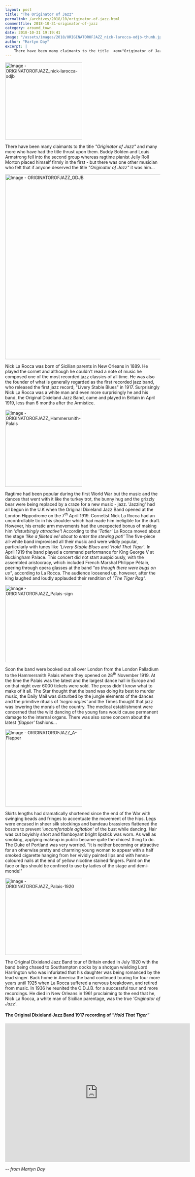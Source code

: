 ```yaml
---
layout: post
title: "The Originator of Jazz"
permalink: /archives/2018/10/originator-of-jazz.html
commentfile: 2018-10-31-originator-of-jazz
category: around_town
date: 2018-10-31 19:19:41
image: "/assets/images/2018/ORIGINATOROFJAZZ_nick-larocca-odjb-thumb.jpg"
author: "Martyn Day"
excerpt: |
    There have been many claimants to the title  <em>"Originator of Jazz"</em> and many more who have had the title thrust upon them. Buddy Bolden and Louis Armstrong fell into the second group whereas ragtime pianist Jelly Roll Morton placed himself firmly in the first - but there was one other musician who felt that if anyone deserved the title  <em>"Originator of Jazz"</em> it was him...   
---
```


<a href="/assets/images/2018/ORIGINATOROFJAZZ_nick-larocca-odjb.jpg" title="Click for a larger image"><img src="/assets/images/2018/ORIGINATOROFJAZZ_nick-larocca-odjb-thumb.jpg" width="250" alt="Image - ORIGINATOROFJAZZ_nick-larocca-odjb"  class="photo right"/></a>

There have been many claimants to the title  <em>"Originator of Jazz"</em> and many more who have had the title thrust upon them. Buddy Bolden and Louis Armstrong fell into the second group whereas ragtime pianist Jelly Roll Morton placed himself firmly in the first - but there was one other musician who felt that if anyone deserved the title  <em>"Originator of Jazz"</em> it was him...

<a href="/assets/images/2018/ORIGINATOROFJAZZ_ODJB.jpg" title="Click for a larger image"><img src="/assets/images/2018/ORIGINATOROFJAZZ_ODJB-thumb.jpg" width="600" alt="Image - ORIGINATOROFJAZZ_ODJB"  class="photo center"/></a>

Nick La Rocca was born of Sicilian parents in New Orleans in 1889. He played the cornet and although he couldn't read a note of music he composed one of the most recorded jazz classics of all time. He was also the founder of what is generally regarded as the first recorded jazz band, who released the first jazz record, "Livery Stable Blues" in 1917.  Surprisingly Nick La Rocca was a white man and even more surprisingly he and his band, the Original Dixieland Jazz Band, came and played in Britain in April 1919, less than 6 months after the Armistice.

<a href="/assets/images/2018/ORIGINATOROFJAZZ_Hammersmith-Palais.jpg" title="Click for a larger image"><img src="/assets/images/2018/ORIGINATOROFJAZZ_Hammersmith-Palais-thumb.jpg" width="250" alt="Image - ORIGINATOROFJAZZ_Hammersmith-Palais"  class="photo right"/></a>


Ragtime had been popular during the first World War but the music and the dances that went with it like the turkey trot, the bunny hug and the grizzly bear were being replaced by a craze for a new music - jazz. 'Jazzing' had all begun in the U.K when the Original Dixieland Jazz Band opened at the London Hippodrome on the 7<sup>th</sup> April 1919. Cornetist Nick La Rocca had an uncontrollable tic in his shoulder which had made him ineligible for the draft. However, his erratic arm movements had the unexpected bonus of making him  <em>'disturbingly attractive'</em>! According to the  <em>'Tatler'</em> La Rocca moved about the stage  <em>'like a filleted eel about to enter the stewing pot!'</em> The five-piece all-white band improvised all their music and were wildly popular, particularly with tunes like  <em>'Livery Stable Blues</em> and <em>'Hold That Tiger'</em>. In April 1919 the band played a command performance for King George V at Buckingham Palace. This concert did not start auspiciously, with the assembled aristocracy, which included French Marshal Philippe P&#233;tain, peering through opera glasses at the band  <em>"as though there were bugs on us"</em>, according to La Rocca. The audience loosened up, however, after the king laughed and loudly applauded their rendition of  <em>"The Tiger Rag"</em>.

<a href="/assets/images/2018/ORIGINATOROFJAZZ_Palais-sign.jpg" title="Click for a larger image"><img src="/assets/images/2018/ORIGINATOROFJAZZ_Palais-sign-thumb.jpg" width="250" alt="Image - ORIGINATOROFJAZZ_Palais-sign"  class="photo right"/></a>


Soon the band were booked out all over London from the London Palladium to the Hammersmith Palais where they opened on 28<sup>th</sup> November 1919. At the time the Palais was the latest and the largest dance hall in Europe and on that night over 6000 tickets were sold. The press didn't know what to make of it all.  The Star thought that the band was doing its best to murder music, the Daily Mail was disturbed by the jungle elements of the dances and the primitive rituals of  <em>'negro orgies'</em> and the Times thought that jazz was lowering the morals of the country. The medical establishment were concerned that the wild dancing of the young fans would cause permanent damage to the internal organs. There was also some concern about the latest  <em>'flapper'</em> fashions...

<a href="/assets/images/2018/ORIGINATOROFJAZZ_A-Flapper.jpg" title="Click for a larger image"><img src="/assets/images/2018/ORIGINATOROFJAZZ_A-Flapper-thumb.jpg" width="250" alt="Image - ORIGINATOROFJAZZ_A-Flapper"  class="photo right"/></a>

Skirts lengths had dramatically shortened since the end of the War with swinging beads and fringes to accentuate the movement of the hips. Legs were encased in sheer silk stockings and bandeau brassieres flattened the bosom to prevent  <em>'uncomfortable agitation'</em> of the bust while dancing. Hair was cut boyishly short and flamboyant bright lipstick was worn. As well as smoking, applying makeup in public became quite the chicest thing to do. The Duke of Portland was very worried. "It is neither becoming or attractive for an otherwise pretty and charming young woman to appear with a half smoked cigarette hanging from her vividly painted lips and with henna-coloured nails at the end of yellow nicotine stained fingers. Paint on the face or lips should be confined to use by ladies of the stage and demi-monde!"

<a href="/assets/images/2018/ORIGINATOROFJAZZ_Palais-1920.jpg" title="Click for a larger image"><img src="/assets/images/2018/ORIGINATOROFJAZZ_Palais-1920-thumb.jpg" width="250" alt="Image - ORIGINATOROFJAZZ_Palais-1920"  class="photo right"/></a>

The Original Dixieland Jazz Band tour of Britain ended in July 1920 with the band being chased to Southampton docks by a shotgun wielding Lord Harrington who was infuriated that his daughter was being romanced by the lead singer. Back home in America the band continued touring for four more years until 1925 when La Rocca suffered a nervous breakdown, and retired from music. In 1936 he reunited the O.D.J.B. for a successful tour and more recordings. He died in New Orleans in 1961 proclaiming to the end that he, Nick La Rocca, a white man of Sicilian parentage, was the true  <em>'Originator of Jazz'</em>.

<div class="box" markdown="1">

#### The Original Dixieland Jazz Band 1917 recording of  <em>"Hold That Tiger"</em>

<iframe width="600" height="450" src="https://www.youtube-nocookie.com/embed/9PCse3O47nc?rel=0" frameborder="0" allowfullscreen></iframe>

</div>

<cite>-- from Martyn Day</cite>
